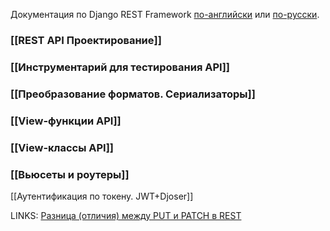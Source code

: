 Документация по Django REST Framework [по-английски](https://www.django-rest-framework.org/) или [по-русски](https://github.com/ilyachch/django-rest-framework-rusdoc).

### [[REST API Проектирование]]
### [[Инструментарий для тестирования API]]
### [[Преобразование форматов. Сериализаторы]]
### [[View-функции API]]
### [[View-классы API]]
### [[Вьюсеты и роутеры]]
[[Аутентификация по токену. JWT+Djoser]]


LINKS:
[Разница (отличия) между PUT и PATCH в REST](https://ru.stackoverflow.com/questions/1070324/%d0%a0%d0%b0%d0%b7%d0%bd%d0%b8%d1%86%d0%b0-%d0%be%d1%82%d0%bb%d0%b8%d1%87%d0%b8%d1%8f-%d0%bc%d0%b5%d0%b6%d0%b4%d1%83-put-%d0%b8-patch-%d0%b2-rest)

